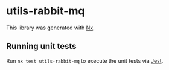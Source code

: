 # utils-rabbit-mq

This library was generated with [Nx](https://nx.dev).

## Running unit tests

Run `nx test utils-rabbit-mq` to execute the unit tests via [Jest](https://jestjs.io).
